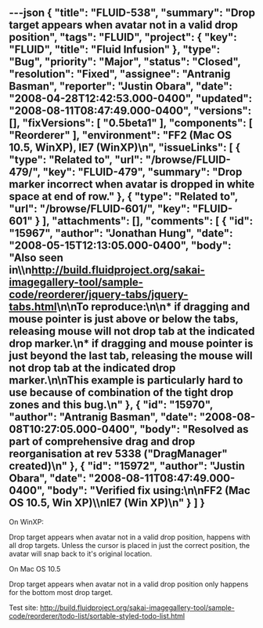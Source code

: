 ---json
{
  "title": "FLUID-538",
  "summary": "Drop target appears when avatar not in a valid drop position",
  "tags": "FLUID",
  "project": {
    "key": "FLUID",
    "title": "Fluid Infusion"
  },
  "type": "Bug",
  "priority": "Major",
  "status": "Closed",
  "resolution": "Fixed",
  "assignee": "Antranig Basman",
  "reporter": "Justin Obara",
  "date": "2008-04-28T12:42:53.000-0400",
  "updated": "2008-08-11T08:47:49.000-0400",
  "versions": [],
  "fixVersions": [
    "0.5beta1"
  ],
  "components": [
    "Reorderer"
  ],
  "environment": "FF2 (Mac OS 10.5, WinXP), IE7 (WinXP)\n",
  "issueLinks": [
    {
      "type": "Related to",
      "url": "/browse/FLUID-479/",
      "key": "FLUID-479",
      "summary": "Drop marker incorrect when avatar is dropped in white space at end of row."
    },
    {
      "type": "Related to",
      "url": "/browse/FLUID-601/",
      "key": "FLUID-601"
    }
  ],
  "attachments": [],
  "comments": [
    {
      "id": "15967",
      "author": "Jonathan Hung",
      "date": "2008-05-15T12:13:05.000-0400",
      "body": "Also seen in\\\n<http://build.fluidproject.org/sakai-imagegallery-tool/sample-code/reorderer/jquery-tabs/jquery-tabs.html>\n\nTo reproduce:\n\n* if dragging and mouse pointer is just above or below the tabs, releasing mouse will not drop tab at the indicated drop marker.\n* if dragging and mouse pointer is just beyond the last tab, releasing the mouse will not drop tab at the indicated drop marker.\n\nThis example is particularly hard to use because of combination of the tight drop zones and this bug.\n"
    },
    {
      "id": "15970",
      "author": "Antranig Basman",
      "date": "2008-08-08T10:27:05.000-0400",
      "body": "Resolved as part of comprehensive drag and drop reorganisation at rev 5338 (\"DragManager\" created)\n"
    },
    {
      "id": "15972",
      "author": "Justin Obara",
      "date": "2008-08-11T08:47:49.000-0400",
      "body": "Verified fix using:\n\nFF2 (Mac OS 10.5, Win XP)\\\nIE7 (Win XP)\n"
    }
  ]
}
---
On WinXP:

Drop target appears when avatar not in a valid drop position,  happens with all drop targets. Unless the cursor is placed in just the correct position, the avatar will snap back to it's original location.&#x20;

On Mac OS 10.5

Drop target appears when avatar not in a valid drop position only happens for the bottom most drop target.

Test site: <http://build.fluidproject.org/sakai-imagegallery-tool/sample-code/reorderer/todo-list/sortable-styled-todo-list.html>

        